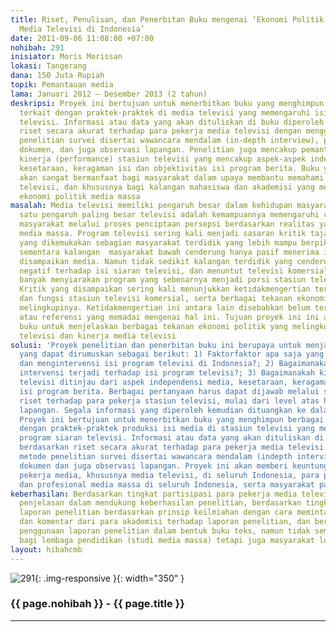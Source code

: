 ```yaml
---
title: Riset, Penulisan, dan Penerbitan Buku mengenai ‘Ekonomi Politik dan Kinerja
  Media Televisi di Indonesia’
date: 2011-09-06 11:08:00 +07:00
nohibah: 291
inisiator: Moris Morissan
lokasi: Tangerang
dana: 150 Juta Rupiah
topik: Pemantauan media
lama: Januari 2012 – Desember 2013 (2 tahun)
deskripsi: Proyek ini bertujuan untuk menerbitkan buku yang menghimpun berbagai kasus
  terkait dengan praktek-praktek di media televisi yang memengaruhi isi program siaran
  televisi. Informasi atau data yang akan dituliskan di buku diperoleh berdasarkan
  riset secara akurat terhadap para pekerja media televisi dengan menggunkan metode
  penelitian survei disertai wawancara mendalam (in-depth interview), penelusuran
  dokumen, dan juga observasi lapangan. Penelitian juga mencakup pemantauan terhadap
  kinerja (performance) stasiun televisi yang mencakup aspek-aspek independensi media,
  kesetaraan, keragaman isi dan objektivitas isi program berita. Buku yang diterbitkan
  akan sangat bermanfaat bagi masyarakat dalam upaya membantu memahami perilaku media
  televisi, dan khususnya bagi kalangan mahasiswa dan akademisi yang mempelajari mengenai
  ekonomi politik media massa
masalah: Media televisi memiliki pengaruh besar dalam kehidupan masyarakat. Salah
  satu pengaruh paling besar televisi adalah kemampuannya memengaruhi cara berpikir
  masyarakat melalui proses penciptaan persepsi berdasarkan realitas yang dibangun
  media massa. Program televisi sering kali menjadi sasaran kritik tajam, khususnya
  yang dikemukakan sebagian masyarakat terdidik yang lebih mampu berpikir kritis,
  sementara kalangan  masyarakat bawah cenderung hanya pasif menerima informasi yang
  disampaikan media. Namun tidak sedikit kalangan terdidik yang cenderung berpikir
  negatif terhadap isi siaran televisi, dan menuntut televisi komersial  untuk  lebih
  banyak menyiarakan program yang sebenarnya menjadi porsi stasiun televisi publik.
  Kritik yang disampaikan sering kali menunjukkan ketidakmengertian terhadap kedudukan
  dan fungsi stasiun televisi komersial, serta berbagai tekanan ekonomi politik yang
  melingkupinya. Ketidakmengertian ini antara lain disebabkan belum tersedianya literatur
  atau referensi yang memadai mengenai hal ini. Tujuan proyek ini ini adalah menerbitkan
  buku untuk menjelaskan berbagai tekanan ekonomi politik yang melingkupi suatu stasiun
  televisi dan kinerja media televisi
solusi: 'Proyek penelitian dan penerbitan buku ini berupaya untuk menjawab tiga permasalahan
  yang dapat dirumuskan sebagai berikut: 1) Faktorfaktor apa saja yang paling  mempengaruhi
  dan mengintervensi isi program televisi di Indonesia?; 2) Bagaimanakah praktek-praktek
  intervensi terjadi terhadap isi program televisi?; 3) Bagaimanakah kinerja media
  televisi ditinjau dari aspek independensi media, kesetaraan, keragaman isi dan objektivitas
  isi program berita. Berbagai pertanyaan harus dapat dijawab melalui suatu kegiatan
  riset terhadap para pekerja stasiun televisi, mulai dari level atas hingga pekerja
  lapangan. Segala informasi yang diperoleh kemudian dituangkan ke dalam suatu buku.
  Proyek ini bertujuan untuk menerbitkan buku yang menghimpun berbagai kasus terkait
  dengan praktek-praktek produksi isi media di stasiun televisi yang memengaruhi isi
  program siaran televisi. Informasi atau data yang akan dituliskan di buku diperoleh
  berdasarkan riset secara akurat terhadap para pekerja media televisi dengan menggunkan
  metode penelitian survei disertai wawancara mendalam (indepth interview), penelusuran
  dokumen dan juga observasi lapangan. Proyek ini akan memberi keuntungan kepada para
  pekerja media, khususnya media televisi, di seluruh Indonesia, para pemerhati, pemantau,
  dan profesional media massa di seluruh Indonesia, serta masyarakat pada umumnya'
keberhasilan: Berdasarkan tingkat partisipasi para pekerja media televisi untuk memberikan
  penjelasan dalam mendukung keberhasilan penelitian, berdasarkan tingkat keakuratan
  laporan penelitian berdasarkan prinsip keilmiahan dengan cara meminta tanggapan
  dan komentar dari para akademisi terhadap laporan penelitian, dan berdasarkan tingkat
  penggunaan laporan penelitian dalam bentuk buku teks, namun tidak semata-mata ditujukan
  bagi lembaga pendidikan (studi media massa) tetapi juga masyarakat luas pada umumnya
layout: hibahcmb
---
```


![291](/static/img/hibahcmb/291.png){: .img-responsive }{: width="350" }

### {{ page.nohibah }} - {{ page.title }}

---
